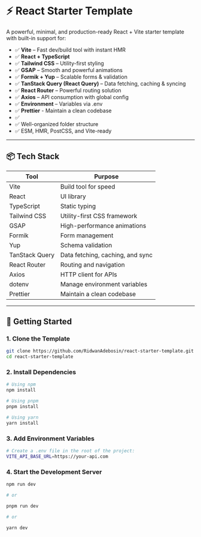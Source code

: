 # ⚡ React Starter Template

A powerful, minimal, and production-ready React + Vite starter template with built-in support for:

- ✅ **Vite** – Fast dev/build tool with instant HMR
- ✅ **React + TypeScript**
- ✅ **Tailwind CSS** – Utility-first styling
- ✅ **GSAP** – Smooth and powerful animations
- ✅ **Formik + Yup** – Scalable forms & validation
- ✅ **TanStack Query (React Query)** – Data fetching, caching & syncing
- ✅ **React Router** – Powerful routing solution
- ✅ **Axios** – API consumption with global config
- ✅ **Environment** – Variables via .env
- ✅ **Prettier** - Maintain a clean codebase
- ✅
- ✅ Well-organized folder structure
- ✅ ESM, HMR, PostCSS, and Vite-ready

---

## 📦 Tech Stack

| Tool           | Purpose                          |
| -------------- | -------------------------------- |
| Vite           | Build tool for speed             |
| React          | UI library                       |
| TypeScript     | Static typing                    |
| Tailwind CSS   | Utility-first CSS framework      |
| GSAP           | High-performance animations      |
| Formik         | Form management                  |
| Yup            | Schema validation                |
| TanStack Query | Data fetching, caching, and sync |
| React Router   | Routing and navigation           |
| Axios          | HTTP client for APIs             |
| dotenv         | Manage environment variables     |
| Prettier       | Maintain a clean codebase        |

---

## 🚀 Getting Started

### 1. Clone the Template

```bash
git clone https://github.com/RidwanAdebosin/react-starter-template.git
cd react-starter-template
```

### 2. Install Dependencies

```bash
# Using npm
npm install

# Using pnpm
pnpm install

# Using yarn
yarn install
```

### 3. Add Environment Variables

```bash
# Create a .env file in the root of the project:
VITE_API_BASE_URL=https://your-api.com
```

### 4. Start the Development Server

```bash
npm run dev

# or

pnpm run dev

# or

yarn dev
```
